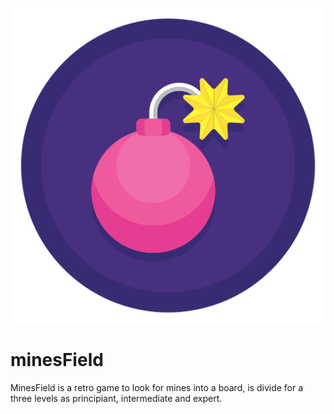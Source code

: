 <p align="center">
    <img src="/Documentation/explosive.png">
</p>

# minesField

MinesField is a retro game to look for mines into a board, is divide for a three levels as principiant, intermediate and expert.
